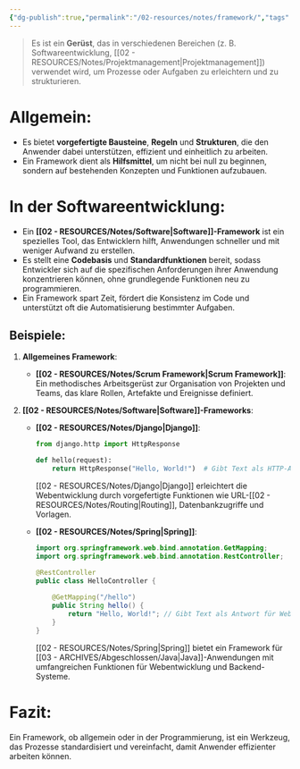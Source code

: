 ```yaml
---
{"dg-publish":true,"permalink":"/02-resources/notes/framework/","tags":["code/java/","code/python"],"updated":"2024-11-22T21:30:13.000+01:00"}
---
```


>Es ist ein **Gerüst**, das in verschiedenen Bereichen (z. B. Softwareentwicklung, [[02 - RESOURCES/Notes/Projektmanagement\|Projektmanagement]]) verwendet wird, um Prozesse oder Aufgaben zu erleichtern und zu strukturieren.

# Allgemein:

- Es bietet **vorgefertigte Bausteine**, **Regeln** und **Strukturen**, die den Anwender dabei unterstützen, effizient und einheitlich zu arbeiten.
- Ein Framework dient als **Hilfsmittel**, um nicht bei null zu beginnen, sondern auf bestehenden Konzepten und Funktionen aufzubauen.

# In der Softwareentwicklung:

- Ein **[[02 - RESOURCES/Notes/Software\|Software]]-Framework** ist ein spezielles Tool, das Entwicklern hilft, Anwendungen schneller und mit weniger Aufwand zu erstellen.
- Es stellt eine **Codebasis** und **Standardfunktionen** bereit, sodass Entwickler sich auf die spezifischen Anforderungen ihrer Anwendung konzentrieren können, ohne grundlegende Funktionen neu zu programmieren.
- Ein Framework spart Zeit, fördert die Konsistenz im Code und unterstützt oft die Automatisierung bestimmter Aufgaben.

## Beispiele:

1. **Allgemeines Framework**:
    
    - **[[02 - RESOURCES/Notes/Scrum Framework\|Scrum Framework]]**: Ein methodisches Arbeitsgerüst zur Organisation von Projekten und Teams, das klare Rollen, Artefakte und Ereignisse definiert.
    
2. **[[02 - RESOURCES/Notes/Software\|Software]]-Frameworks**:
    
    - **[[02 - RESOURCES/Notes/Django\|Django]]**:        
        ```python
        from django.http import HttpResponse
        
        def hello(request):
            return HttpResponse("Hello, World!")  # Gibt Text als HTTP-Antwort zurück
        ```
        
        [[02 - RESOURCES/Notes/Django\|Django]] erleichtert die Webentwicklung durch vorgefertigte Funktionen wie URL-[[02 - RESOURCES/Notes/Routing\|Routing]], Datenbankzugriffe und Vorlagen.
        
    - **[[02 - RESOURCES/Notes/Spring\|Spring]]**:
        ```java
        import org.springframework.web.bind.annotation.GetMapping;
        import org.springframework.web.bind.annotation.RestController;
        
        @RestController
        public class HelloController {
            
            @GetMapping("/hello")
            public String hello() {
                return "Hello, World!"; // Gibt Text als Antwort für Webanfrage zurück
            }
        }
        ```
        
		[[02 - RESOURCES/Notes/Spring\|Spring]] bietet ein Framework für [[03 - ARCHIVES/Abgeschlossen/Java\|Java]]-Anwendungen mit umfangreichen Funktionen für Webentwicklung und Backend-Systeme.
        

# Fazit:

Ein Framework, ob allgemein oder in der Programmierung, ist ein Werkzeug, das Prozesse standardisiert und vereinfacht, damit Anwender effizienter arbeiten können.